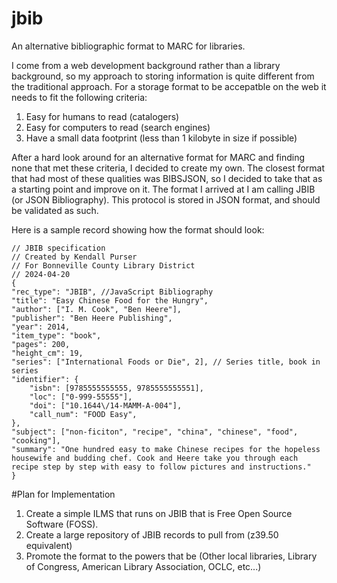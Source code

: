 # jbib
An alternative bibliographic format to MARC for libraries.

I come from a web development background rather than a library background, so my approach to storing information is quite different from the traditional approach. For a storage format to be accepatble on the web it needs to fit the following criteria:

1. Easy for humans to read (catalogers)
2. Easy for computers to read (search engines)
3. Have a small data footprint (less than 1 kilobyte in size if possible)

After a hard look around for an alternative format for MARC and finding none that met these criteria, I decided to create my own. The closest format that had most of these qualities was BIBSJSON, so I decided to take that as a starting point and improve on it. The format I arrived at I am calling JBIB (or JSON Bibliography). This protocol is stored in JSON format, and should be validated as such.

Here is a sample record showing how the format should look:


    // JBIB specification
    // Created by Kendall Purser
    // For Bonneville County Library District
    // 2024-04-20
    {
    "rec_type": "JBIB", //JavaScript Bibliography
	"title": "Easy Chinese Food for the Hungry",
	"author": ["I. M. Cook", "Ben Heere"],
	"publisher": "Ben Heere Publishing",
	"year": 2014,
	"item_type": "book",
	"pages": 200,
	"height_cm": 19,
	"series": ["International Foods or Die", 2], // Series title, book in series
	"identifier": {
		"isbn": [9785555555555, 9785555555551],
		"loc": ["0-999-55555"],
		"doi": ["10.1644\/14-MAMM-A-004"],
		"call_num": "FOOD Easy",
	},
	"subject": ["non-ficiton", "recipe", "china", "chinese", "food", "cooking"],
	"summary": "One hundred easy to make Chinese recipes for the hopeless housewife and budding chef. Cook and Heere take you through each recipe step by step with easy to follow pictures and instructions."
    }

#Plan for Implementation
1. Create a simple ILMS that runs on JBIB that is Free Open Source Software (FOSS).
2. Create a large repository of JBIB records to pull from (z39.50 equivalent)
3. Promote the format to the powers that be (Other local libraries, Library of Congress, American Library Association, OCLC, etc...)
